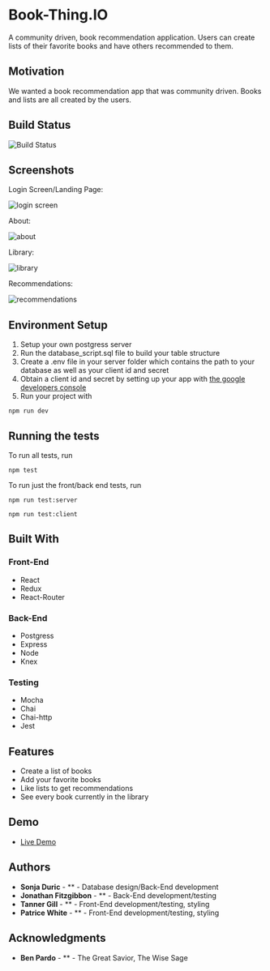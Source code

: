 <!-- # book-thing.io

Initial wireframes:

https://wireframe.cc/x0a8I9

https://wireframe.cc/6oVXTU -->
# Book-Thing.IO

A community driven, book recommendation application. Users can create lists of their favorite books and have others recommended to them.

## Motivation

We wanted a book recommendation app that was community driven. Books and lists are all created by the users.

## Build Status

![Build Status](https://travis-ci.org/thinkful-c11/book-thing.io.svg?branch=master)

## Screenshots
Login Screen/Landing Page:

![login screen](screenshots/login.png)

About:

![about](screenshots/about.png)

Library:

![library](screenshots/library.png)

Recommendations:

![recommendations](screenshots/recommendations.png)

## Environment Setup

1. Setup your own postgress server
2. Run the database_script.sql file to build your table structure
3. Create a .env file in your server folder which contains the path to your database as well as your client id and secret
4. Obtain a client id and secret by setting up your app with [the google developers console](https://console.developers.google.com/)
5. Run your project with
```
npm run dev
```

## Running the tests

To run all tests, run
```
npm test
```
To run just the front/back end tests, run
```
npm run test:server

npm run test:client
```

## Built With

### Front-End
* React
* Redux
* React-Router

### Back-End
* Postgress
* Express
* Node
* Knex

### Testing
* Mocha
* Chai
* Chai-http
* Jest

## Features

* Create a list of books
* Add your favorite books
* Like lists to get recommendations
* See every book currently in the library

## Demo

- [Live Demo](https://book-thing.herokuapp.com/)

## Authors

* **Sonja Duric** - ** - Database design/Back-End development
* **Jonathan Fitzgibbon** - ** - Back-End development/testing
* **Tanner Gill** - ** - Front-End development/testing, styling
* **Patrice White** - ** - Front-End development/testing, styling

## Acknowledgments

* **Ben Pardo** - ** - The Great Savior, The Wise Sage

